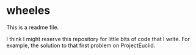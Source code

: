 # wheeles
This is a readme file.

I think I might reserve this repository for little bits of code that I write.  For example, the solution to that first problem on ProjectEuclid.
